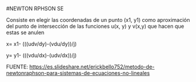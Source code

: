 #NEWTON RPHSON SE

Consiste en elegir las coordenadas de un punto (x1, y1) como aproximación del punto de intersección de las funciones u(x, y) y v(x,y) que hacen que estas se anulen

x= x1- (((udv/dy)-(vdu/dy))/j)          

y= y1- (((vdu/dx)-(udv/dx))/j)

FUENTE: https://es.slideshare.net/erickbello752/metodo-de-newtonraphson-para-sistemas-de-ecuaciones-no-lineales

